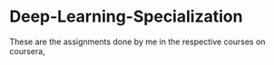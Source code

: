 # Deep-Learning-Specialization
These are the assignments done by me in the respective courses on coursera,
